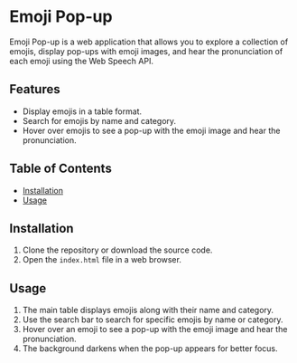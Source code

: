 # Emoji Pop-up

Emoji Pop-up is a web application that allows you to explore a collection of emojis, display pop-ups with emoji images, and hear the pronunciation of each emoji using the Web Speech API.

## Features

- Display emojis in a table format.
- Search for emojis by name and category.
- Hover over emojis to see a pop-up with the emoji image and hear the pronunciation.

## Table of Contents

- [Installation](#installation)
- [Usage](#usage)

## Installation

1. Clone the repository or download the source code.
2. Open the `index.html` file in a web browser.

## Usage

1. The main table displays emojis along with their name and category.
2. Use the search bar to search for specific emojis by name or category.
3. Hover over an emoji to see a pop-up with the emoji image and hear the pronunciation.
4. The background darkens when the pop-up appears for better focus.
